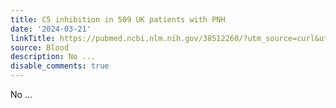 ```yaml
---
title: C5 inhibition in 509 UK patients with PNH
date: '2024-03-21'
linkTitle: https://pubmed.ncbi.nlm.nih.gov/38512260/?utm_source=curl&utm_medium=rss&utm_campaign=journals&utm_content=7603509&fc=None&ff=20240321180546&v=2.18.0.post9+e462414
source: Blood
description: No ...
disable_comments: true
---
```

No ...